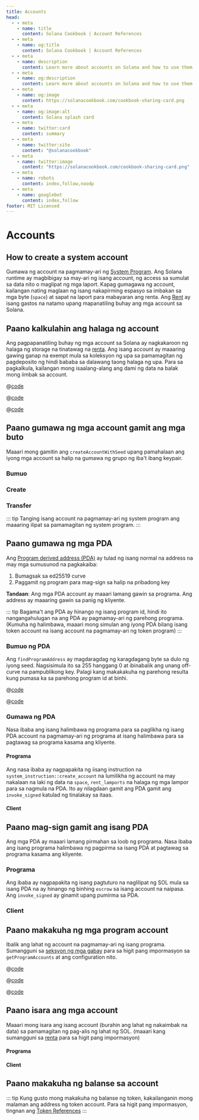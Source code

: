 ```yaml
---
title: Accounts
head:
  - - meta
    - name: title
      content: Solana Cookbook | Account References
  - - meta
    - name: og:title
      content: Solana Cookbook | Account References
  - - meta
    - name: description
      content: Learn more about accounts on Solana and how to use them in your programs.
  - - meta
    - name: og:description
      content: Learn more about accounts on Solana and how to use them in your programs.
  - - meta
    - name: og:image
      content: https://solanacookbook.com/cookbook-sharing-card.png
  - - meta
    - name: og:image:alt
      content: Solana splash card
  - - meta
    - name: twitter:card
      content: summary
  - - meta
    - name: twitter:site
      content: "@solanacookbook"
  - - meta
    - name: twitter:image
      content: "https://solanacookbook.com/cookbook-sharing-card.png"
  - - meta
    - name: robots
      content: index,follow,noodp
  - - meta
    - name: googlebot
      content: index,follow
footer: MIT Licensed
---
```


# Accounts

## How to create a system account

Gumawa ng account na pagmamay-ari ng [System Program][1]. Ang Solana runtime ay magbibigay sa may-ari ng isang account, ng access sa
sumulat sa data nito o maglipat ng mga laport. Kapag gumagawa ng account, kailangan nating maglaan ng isang nakapirming espasyo sa imbakan sa mga byte
(`space`) at sapat na laport para mabayaran ang renta. Ang [Rent][2] ay isang gastos na natamo upang mapanatiling buhay ang mga account sa Solana.

<SolanaCodeGroup>
  <SolanaCodeGroupItem title="TS" active>

  <template v-slot:default>

@[code](@/code/accounts/create-system-account/create-system-account.en.ts)

  </template>

  <template v-slot:preview>

@[code](@/code/accounts/create-system-account/create-system-account.preview.en.ts)

  </template>

  </SolanaCodeGroupItem>
  <SolanaCodeGroupItem title="Rust">

  <template v-slot:default>

@[code](@/code/accounts/create-system-account/create-system-account.en.rs)

  </template>

  <template v-slot:preview>

@[code](@/code/accounts/create-system-account/create-system-account.preview.en.rs)

  </template>

  </SolanaCodeGroupItem>
</SolanaCodeGroup>

## Paano kalkulahin ang halaga ng account

Ang pagpapanatiling buhay ng mga account sa Solana ay nagkakaroon ng halaga ng storage na tinatawag na [renta][2]. Ang isang account ay maaaring gawing ganap na exempt
mula sa koleksyon ng upa sa pamamagitan ng pagdeposito ng hindi bababa sa dalawang taong halaga ng upa. Para sa pagkalkula, kailangan mong isaalang-alang
ang dami ng data na balak mong iimbak sa account.

<CodeGroup>
  <CodeGroupItem title="TS" active>

@[code](@/code/accounts/rent-exemption/rent-exemption.en.ts)

  </CodeGroupItem>

  <CodeGroupItem title="Rust">

@[code](@/code/accounts/rent-exemption/rent-exemption.en.rs)

  </CodeGroupItem>

  <CodeGroupItem title="CLI">

@[code](@/code/accounts/rent-exemption/rent-exemption.en.sh)

  </CodeGroupItem>
</CodeGroup>

## Paano gumawa ng mga account gamit ang mga buto

Maaari mong gamitin ang `createAccountWithSeed` upang pamahalaan ang iyong mga account sa halip na gumawa ng grupo ng iba't ibang keypair.

### Bumuo

<SolanaCodeGroup>
  <SolanaCodeGroupItem title="TS" active>

  <template v-slot:default>

@[code](@/code/accounts/create-account-with-seed/generate/main.en.ts)

  </template>

  <template v-slot:preview>

@[code](@/code/accounts/create-account-with-seed/generate/main.preview.en.ts)

  </template>

  </SolanaCodeGroupItem>

  <SolanaCodeGroupItem title="Rust">

  <template v-slot:default>

@[code](@/code/accounts/create-account-with-seed/generate/main.en.rs)

  </template>

  <template v-slot:preview>

@[code](@/code/accounts/create-account-with-seed/generate/main.preview.en.rs)

  </template>
  </SolanaCodeGroupItem>
</SolanaCodeGroup>

### Create

<SolanaCodeGroup>
  <SolanaCodeGroupItem title="TS" active>

  <template v-slot:default>

@[code](@/code/accounts/create-account-with-seed/creation/main.en.ts)

  </template>

  <template v-slot:preview>

@[code](@/code/accounts/create-account-with-seed/creation/main.preview.en.ts)

  </template>

  </SolanaCodeGroupItem>

  <SolanaCodeGroupItem title="Rust" active>

  <template v-slot:default>

@[code](@/code/accounts/create-account-with-seed/creation/main.en.rs)

  </template>

  <template v-slot:preview>

@[code](@/code/accounts/create-account-with-seed/creation/main.preview.en.rs)

  </template>

  </SolanaCodeGroupItem>
</SolanaCodeGroup>

### Transfer

<SolanaCodeGroup>
  <SolanaCodeGroupItem title="TS" active>

  <template v-slot:default>

@[code](@/code/accounts/create-account-with-seed/transfer/main.en.ts)

  </template>

  <template v-slot:preview>

@[code](@/code/accounts/create-account-with-seed/transfer/main.preview.en.ts)

  </template>

  </SolanaCodeGroupItem>
</SolanaCodeGroup>

::: tip
Tanging isang account na pagmamay-ari ng system program ang maaaring ilipat sa pamamagitan ng system program.
:::

## Paano gumawa ng mga PDA

Ang [Program derived address (PDA)][3] ay tulad ng isang normal na address na may mga sumusunod na pagkakaiba:

1. Bumagsak sa ed25519 curve
2. Paggamit ng program para mag-sign sa halip na pribadong key

**Tandaan**: Ang mga PDA account ay maaari lamang gawin sa programa. Ang address ay maaaring gawin sa panig ng kliyente.

::: tip
Bagama't ang PDA ay hinango ng isang program id, hindi ito nangangahulugan na ang PDA ay pagmamay-ari ng parehong programa. (Kumuha ng halimbawa, maaari mong simulan ang iyong PDA bilang isang token account na isang account na pagmamay-ari ng token program)
:::

### Bumuo ng PDA

Ang `findProgramAddress` ay magdaragdag ng karagdagang byte sa dulo ng iyong seed.
Nagsisimula ito sa 255 hanggang 0 at ibinabalik ang unang off-curve na pampublikong key.
Palagi kang makakakuha ng parehong resulta kung pumasa ka sa parehong program id
at binhi.

<CodeGroup>
  <CodeGroupItem title="TS" active>

@[code](@/code/accounts/program-derived-address/derived-a-pda/find-program-address.en.ts)

  </CodeGroupItem>

  <CodeGroupItem title="Rust">

@[code](@/code/accounts/program-derived-address/derived-a-pda/find-program-address.en.rs)

  </CodeGroupItem>
</CodeGroup>

### Gumawa ng PDA

Nasa ibaba ang isang
halimbawa ng programa para sa paglikha ng isang PDA account na pagmamay-ari ng programa at isang halimbawa para sa pagtawag sa programa kasama ang kliyente.

#### Programa

Ang nasa ibaba ay nagpapakita ng iisang instruction na `system_instruction::create_account` na lumilikha ng account na may nakalaan na laki ng data na `space`, `rent_lamports` na halaga ng mga lampor para sa nagmula na PDA. Ito ay nilagdaan gamit ang PDA gamit ang `invoke_signed` katulad ng tinalakay sa itaas.

<SolanaCodeGroup>
  <SolanaCodeGroupItem title="rust" active>

  <template v-slot:default>

@[code](@/code/accounts/program-derived-address/create-a-pda/program/src/lib.rs)

  </template>

  <template v-slot:preview>

@[code](@/code/accounts/program-derived-address/create-a-pda/program/src/lib.preview.rs)

  </template>

  </SolanaCodeGroupItem>
</SolanaCodeGroup>

#### Client

<SolanaCodeGroup>
  <SolanaCodeGroupItem title="TS" active>

  <template v-slot:default>

@[code](@/code/accounts/program-derived-address/create-a-pda/client/main.en.ts)

  </template>

  <template v-slot:preview>

@[code](@/code/accounts/program-derived-address/create-a-pda/client/main.preview.en.ts)

  </template>

  </SolanaCodeGroupItem>
</SolanaCodeGroup>

## Paano mag-sign gamit ang isang PDA

Ang mga PDA ay maaari lamang pirmahan sa loob ng programa. Nasa ibaba ang isang programa
halimbawa ng pagpirma sa isang PDA at pagtawag sa programa kasama ang kliyente.

### Programa

Ang ibaba ay nagpapakita ng isang pagtuturo na naglilipat ng SOL mula sa isang PDA na
ay hinango ng binhing `escrow` sa isang account na naipasa. Ang `invoke_signed` ay
ginamit upang pumirma sa PDA.

<SolanaCodeGroup>
  <SolanaCodeGroupItem title="Rust" active>

  <template v-slot:default>

@[code](@/code/accounts/program-derived-address/sign-a-pda/program/src/lib.rs)

  </template>

  <template v-slot:preview>

@[code](@/code/accounts/program-derived-address/sign-a-pda/program/src/lib.preview.rs)

  </template>

  </SolanaCodeGroupItem>
</SolanaCodeGroup>

### Client

<SolanaCodeGroup>
  <SolanaCodeGroupItem title="TS" active>

  <template v-slot:default>

@[code](@/code/accounts/program-derived-address/sign-a-pda/client/main.en.ts)

  </template>

  <template v-slot:preview>

@[code](@/code/accounts/program-derived-address/sign-a-pda/client/main.preview.en.ts)

  </template>

  </SolanaCodeGroupItem>
</SolanaCodeGroup>

## Paano makakuha ng mga program account

Ibalik ang lahat ng account na pagmamay-ari ng isang programa. Sumangguni sa [seksyon ng mga gabay](../guides/get-program-accounts.md) para sa higit pang impormasyon sa `getProgramAccounts` at ang configuration nito.

<CodeGroup>
  <CodeGroupItem title="TS" active>

@[code](@/code/get-program-accounts/basic/basic.en.ts)

  </CodeGroupItem>

  <CodeGroupItem title="Rust">

@[code](@/code/get-program-accounts/basic/basic.en.rs)

  </CodeGroupItem>
  <CodeGroupItem title="CLI">

@[code](@/code/get-program-accounts/basic/basic.en.sh)

  </CodeGroupItem>
</CodeGroup>

## Paano isara ang mga account

Maaari mong isara ang isang account (burahin ang lahat ng nakaimbak na data) sa pamamagitan ng pag-alis ng lahat ng SOL. (maaari kang sumangguni sa [renta][2] para sa higit pang impormasyon)

#### Programa


<SolanaCodeGroup>
  <SolanaCodeGroupItem title="rust" active>

  <template v-slot:default>

@[code](@/code/accounts/close-account/program/src/lib.rs)

  </template>

  <template v-slot:preview>

@[code](@/code/accounts/close-account/program/src/lib.preview.rs)

  </template>

  </SolanaCodeGroupItem>
</SolanaCodeGroup>

#### Client

<SolanaCodeGroup>
  <SolanaCodeGroupItem title="TS" active>

  <template v-slot:default>

@[code](@/code/accounts/close-account/client/main.en.ts)

  </template>

  <template v-slot:preview>

@[code](@/code/accounts/close-account/client/main.preview.en.ts)

  </template>

  </SolanaCodeGroupItem>
</SolanaCodeGroup>

## Paano makakuha ng balanse sa account

<SolanaCodeGroup>
  <SolanaCodeGroupItem title="TS" active>

  <template v-slot:default>

@[code](@/code/accounts/get-balance/main.en.ts)

  </template>

  <template v-slot:preview>

@[code](@/code/accounts/get-balance/main.preview.en.ts)

  </template>

  </SolanaCodeGroupItem>
  <SolanaCodeGroupItem title="Rust">

  <template v-slot:default>

@[code](@/code/accounts/get-balance/main.en.rs)

  </template>

  <template v-slot:preview>

@[code](@/code/accounts/get-balance/main.preview.en.rs)

  </template>
  
  </SolanaCodeGroupItem>

  <SolanaCodeGroupItem title="Python">

  <template v-slot:default>

@[code](@/code/accounts/get-balance/main.en.py)

  </template>

  <template v-slot:preview>

@[code](@/code/accounts/get-balance/main.preview.en.py)

  </template>

  </SolanaCodeGroupItem>

  <SolanaCodeGroupItem title="C++">

  <template v-slot:default>

@[code](@/code/accounts/get-balance/main.en.cpp)

  </template>

  <template v-slot:preview>

@[code](@/code/accounts/get-balance/main.preview.en.cpp)

  </template>

  </SolanaCodeGroupItem>
</SolanaCodeGroup>

::: tip
Kung gusto mong makakuha ng balanse ng token, kakailanganin mong malaman ang address ng token account. Para sa higit pang impormasyon, tingnan ang [Token References](token.md)
:::

[1]: https://docs.solana.com/developing/clients/javascript-reference#systemprogram
[2]: https://docs.solana.com/developing/programming-model/accounts#rent
[3]: https://docs.solana.com/developing/programming-model/calling-between-programs#program-derived-addresses
